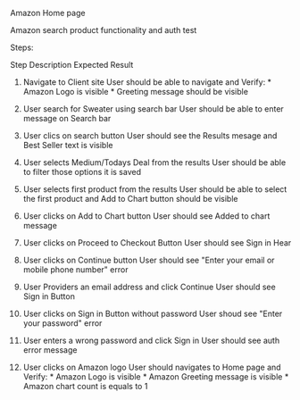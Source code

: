 Amazon Home page

Amazon search product functionality and auth test

Steps:

Step Description						                 Expected Result
1. Navigate to Client site 				                 User should be able to navigate and Verify:
										                 * Amazon Logo is visible
										                 * Greeting message should be visible

2. User search for Sweater using search bar			 	 User should be able to enter message on Search bar
3. User clics on search button					         User should see the Results mesage and Best Seller text is visible
4. User selects Medium/Todays Deal from the results		 	 User should be able to filter those options it is saved
5. User selects first product from the results				 User should be able to select the first product and Add to Chart button should be visible
6. User clicks on Add to Chart button					 User should see Added to chart message
7. User clicks on Proceed to Checkout Button				 User should see Sign in Hear
8. User clicks on Continue button					 User should see "Enter your email or mobile phone number" error
9. User Providers an email address and click Continue	 		 User should see Sign in Button
10. User clicks on Sign in Button without password		 	 User shoud see "Enter your password" error
11. User enters a wrong password and click Sign in       		 User should see auth error message
12. User clicks on Amazon logo						 User should navigates to Home page and Verify:
														 * Amazon Logo is visible
														 * Amazon Greeting message is visible
														 * Amazon chart count is equals to 1
